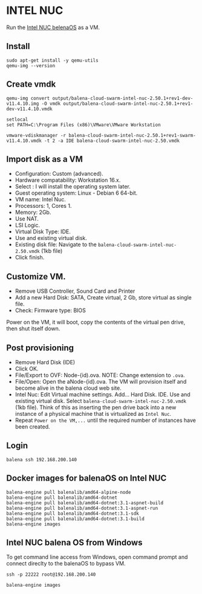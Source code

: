 # INTEL NUC

Run the [Intel NUC belenaOS][balena-nuc] as a VM.

## Install 
```console
sudo apt-get install -y qemu-utils
qemu-img --version
```

## Create vmdk

```console
qemu-img convert output/balena-cloud-swarm-intel-nuc-2.50.1+rev1-dev-v11.4.10.img -O vmdk output/balena-cloud-swarm-intel-nuc-2.50.1+rev1-dev-v11.4.10.vmdk
```

```
setlocal
set PATH=C:\Program Files (x86)\VMware\VMware Workstation

vmware-vdiskmanager -r balena-cloud-swarm-intel-nuc-2.50.1+rev1-swarm-v11.4.10.vmdk -t 2 -a IDE balena-cloud-swarm-intel-nuc-2.50.vmdk
```

## Import disk as a VM
* Configuration: Custom (advanced).
* Hardware compatability: Workstation 16.x.
* Select : I will install the operating system later.
* Guest operating system: Linux - Debian 6 64-bit.
* VM name: Intel Nuc.
* Processors: 1, Cores 1.
* Memory: 2Gb.
* Use NAT.
* LSI Logic.
* Virtual Disk Type: IDE.
* Use and existing virtual disk.
* Existing disk file: Navigate to the `balena-cloud-swarm-intel-nuc-2.50.vmdk` (1kb file)
* Click finish.

## Customize VM.
* Remove USB Controller, Sound Card and Printer
* Add a new Hard Disk: SATA, Create virtual, 2 Gb, store virtual as single file.
* Check: Firmware type: BIOS

Power on the VM, it will boot, copy the contents of the virtual pen drive, then shut itself down.

## Post provisioning
* Remove Hard Disk (IDE)
* Click OK.
* File/Export to OVF: Node-{id).ova. NOTE: Change extension to `.ova`.
* File/Open: Open the aNode-{id}.ova. The VM will provision itself and become alive in the balena cloud web site.
* Intel Nuc: Edit Virtual machine settings. Add... Hard Disk. IDE. Use and existing virtual disk. Select `balena-cloud-swarm-intel-nuc-2.50.vmdk` (1kb file). Think of this as inserting the pen drive back into a new instance of a physical machine that is virtualized as `Intel Nuc`.
* Repeat `Power on the VM,...` until the required number of instances have been created.

## Login 

```console
balena ssh 192.168.200.140
```

## Docker images for balenaOS on Intel NUC

```console
balena-engine pull balenalib/amd64-alpine-node
balena-engine pull balenalib/amd64-dotnet
balena-engine pull balenalib/amd64-dotnet:3.1-aspnet-build
balena-engine pull balenalib/amd64-dotnet:3.1-aspnet-run
balena-engine pull balenalib/amd64-dotnet:3.1-sdk
balena-engine pull balenalib/amd64-dotnet:3.1-build
balena-engine images
```

## Intel NUC balena OS from Windows
To get command line access from Windows, open command prompt and connect direclty to the balenaOS to bypass VM.
```console
ssh -p 22222 root@192.168.200.140

balena-engine images
```

[balena-nuc]: (https://www.balena.io/os/)
[dashboard]: (https://dashboard.balena-cloud.com/apps)
[other]: (https://forums.balena.io/t/how-to-create-vmware-or-virtualbox-virtual-machine-from-balena-app-image/95385)